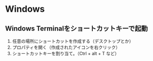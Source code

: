# Windows

## Windows Terminalをショートカットキーで起動

1. 任意の場所にショートカットを作成する（デスクトップとか）
2. プロパティを開く（作成されたアイコンを右クリック）
3. ショートカットキーを割り当て。（Ctrl + alt + T など）
